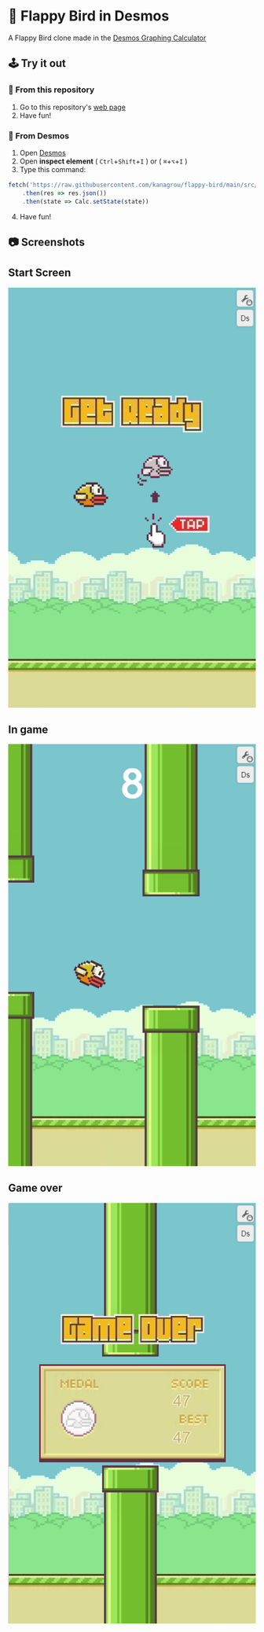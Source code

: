 # 🐤 Flappy Bird in Desmos
A Flappy Bird clone made in the [Desmos Graphing Calculator](https://www.desmos.com/calculator)

## 🕹️ Try it out
### 📘 From this repository
1. Go to this repository's [web page](https://kanagrou.github.com/flappy-bird)
2. Have fun!

### 📗 From Desmos
1. Open [Desmos](https://www.desmos.com/calculator)
2. Open **inspect element** ( `Ctrl`+`Shift`+`I` ) or ( `⌘`+`⌥`+`I` )
3. Type this command:
```js
fetch('https://raw.githubusercontent.com/kanagrou/flappy-bird/main/src/calc.json')
    .then(res => res.json())
    .then(state => Calc.setState(state))
```
4. Have fun!

## 📷 Screenshots

## Start Screen
![Start Screen](screenshots/startscreen.png)
## In game
![In game](screenshots/ingame.png)
## Game over
![Gameover](screenshots/gameover.png)